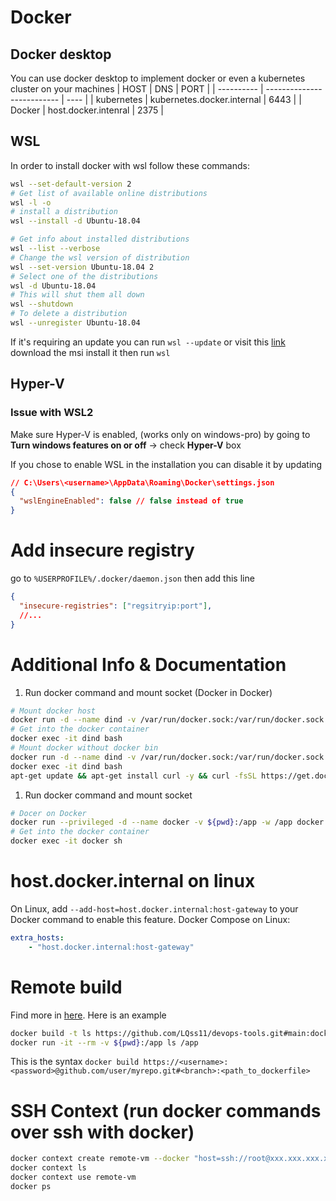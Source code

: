 # Docker
## Docker desktop
You can use docker desktop to implement docker or even a kubernetes cluster on your machines
| HOST       | DNS                        | PORT |
| ---------- | -------------------------- | ---- |
| kubernetes | kubernetes.docker.internal | 6443 |
| Docker     | host.docker.intenral       | 2375 |

## WSL
In order to install docker with wsl follow these commands:
```sh
wsl --set-default-version 2
# Get list of available online distributions
wsl -l -o 
# install a distribution
wsl --install -d Ubuntu-18.04

# Get info about installed distributions
wsl --list --verbose
# Change the wsl version of distribution
wsl --set-version Ubuntu-18.04 2
# Select one of the distributions
wsl -d Ubuntu-18.04
# This will shut them all down
wsl --shutdown
# To delete a distribution
wsl --unregister Ubuntu-18.04
```
If it's requiring an update you can run `wsl --update` or visit this [link](https://www.catalog.update.microsoft.com/Search.aspx?q=wsl) download the msi install it then run `wsl`
## Hyper-V
### Issue with WSL2
Make sure Hyper-V is enabled, (works only on windows-pro) by going to **Turn windows features on or off** -> check **Hyper-V** box

If you chose to enable WSL in the installation you can disable it by updating 
```json
// C:\Users\<username>\AppData\Roaming\Docker\settings.json
{
  "wslEngineEnabled": false // false instead of true
}
```

# Add insecure registry
go to `%USERPROFILE%/.docker/daemon.json` then add this line
```json
{
  "insecure-registries": ["regsitryip:port"],
  //...
}
```
# Additional Info & Documentation
1. Run docker command and mount socket (Docker in Docker)
```sh
# Mount docker host
docker run -d --name dind -v /var/run/docker.sock:/var/run/docker.sock -v /usr/bin/docker:/usr/bin/docker -v ${pwd}:/app -w /app ubuntu bash -c "tail -f /dev/null" 
# Get into the docker container
docker exec -it dind bash
# Mount docker without docker bin
docker run -d --name dind -v /var/run/docker.sock:/var/run/docker.sock -v ${pwd}:/app -w /app ubuntu bash -c "tail -f /dev/null" 
docker exec -it dind bash
apt-get update && apt-get install curl -y && curl -fsSL https://get.docker.com | sudo sh
```
1. Run docker command and mount socket
```sh
# Docer on Docker
docker run --privileged -d --name docker -v ${pwd}:/app -w /app docker:dind
# Get into the docker container
docker exec -it docker sh
```

# host.docker.internal on linux
On Linux, add `--add-host=host.docker.internal:host-gateway` to your Docker command to enable this feature. 
Docker Compose on Linux:
```yaml
extra_hosts:
    - "host.docker.internal:host-gateway"
```

# Remote build 
Find more in [here](https://docs.docker.com/build/building/context/#url-fragments).
Here is an example 
```sh
docker build -t ls https://github.com/LQss11/devops-tools.git#main:docker/images/distroless/ls
docker run -it --rm -v ${pwd}:/app ls /app
```
This is the syntax
`docker build https://<username>:<password>@github.com/user/myrepo.git#<branch>:<path_to_dockerfile>`

# SSH Context (run docker commands over ssh with docker)
```sh
docker context create remote-vm --docker "host=ssh://root@xxx.xxx.xxx.xxx"
docker context ls
docker context use remote-vm
docker ps
```

